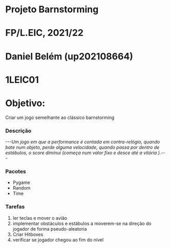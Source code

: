 # Projeto Barnstorming
# FP/L.EIC, 2021/22
# Daniel Belém (up202108664)
# 1LEIC01
# Objetivo:

Criar um jogo semelhante ao clássico barnstorming

### Descrição
*---Um jogo em que a performance é contada em contra-relógio, quando bate num objeto, perde alguma velocidade,
quando passa por dentro de estábulos, o score diminui (começa num valor fixo e desce até a vitória ).---*

### Pacotes

- Pygame
- Random
- Time

### Tarefas


1. ler teclas e mover o avião
2. implementar obstáculos e estábulos a moverem-se na direção do jogador de forma pseudo-aleatoria
3. Criar Hitboxes
4. verificar se jogador chegou ao fim do nível
